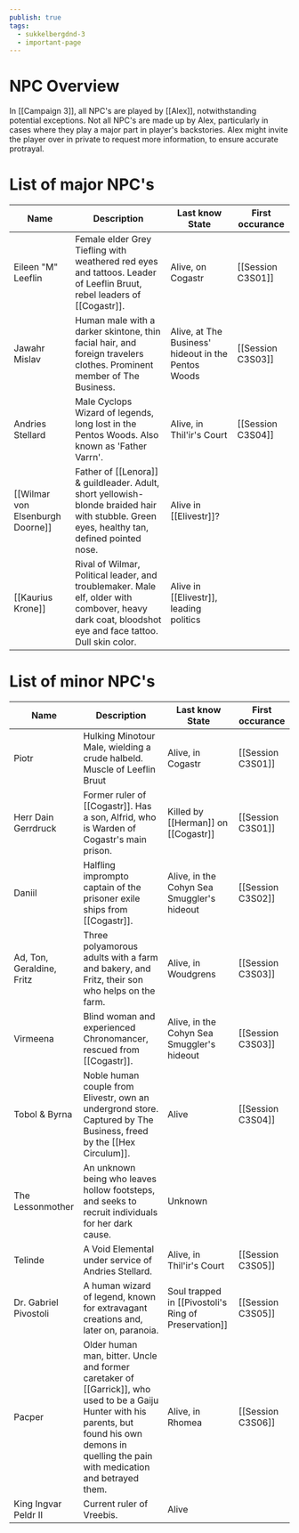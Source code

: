 ```yaml
---
publish: true
tags:
  - sukkelbergdnd-3
  - important-page
---
```

# NPC Overview
In [[Campaign 3]], all NPC's are played by [[Alex]], notwithstanding potential exceptions. Not all NPC's are made up by Alex, particularly in cases where they play a major part in player's backstories. Alex might invite the player over in private to request more information, to ensure accurate protrayal. 
# List of major NPC's

| Name                             | Description                                                                                                                                          | Last know State                                     | First occurance   |
| -------------------------------- | ---------------------------------------------------------------------------------------------------------------------------------------------------- | --------------------------------------------------- | ----------------- |
| Eileen "M" Leeflin               | Female elder Grey Tiefling with weathered red eyes and tattoos. Leader of Leeflin Bruut, rebel leaders of [[Cogastr]].                               | Alive, on Cogastr                                   | [[Session C3S01]] |
| Jawahr Mislav                    | Human male with a darker skintone, thin facial hair, and foreign travelers clothes. Prominent member of The Business.                                | Alive, at The Business' hideout in the Pentos Woods | [[Session C3S03]] |
| Andries Stellard                 | Male Cyclops Wizard of legends, long lost in the Pentos Woods. Also known as 'Father Varrn'.                                                         | Alive, in Thil'ir's Court                           | [[Session C3S04]] |
| [[Wilmar von Elsenburgh Doorne]] | Father of [[Lenora]] & guildleader. Adult, short yellowish-blonde braided hair with stubble. Green eyes, healthy tan, defined pointed nose.          | Alive in [[Elivestr]]?                              |                   |
| [[Kaurius Krone]]                | Rival of Wilmar, Political leader, and troublemaker. Male elf, older with combover, heavy dark coat, bloodshot eye and face tattoo. Dull skin color. | Alive in [[Elivestr]], leading politics             |                   |
# List of minor NPC's
| Name                      | Description                                                                                                                                                                                          | Last know State                                      | First occurance   |
| ------------------------- | ---------------------------------------------------------------------------------------------------------------------------------------------------------------------------------------------------- | ---------------------------------------------------- | ----------------- |
| Piotr                     | Hulking Minotour Male, wielding a crude halbeld. Muscle of Leeflin Bruut                                                                                                                             | Alive, in Cogastr                                    | [[Session C3S01]] |
| Herr Dain Gerrdruck       | Former ruler of [[Cogastr]]. Has a son, Alfrid, who is Warden of Cogastr's main prison.                                                                                                              | Killed by [[Herman]] on [[Cogastr]]                  | [[Session C3S01]] |
| Daniil                    | Halfling imprompto captain of the prisoner exile ships from [[Cogastr]].                                                                                                                             | Alive, in the Cohyn Sea Smuggler's hideout           | [[Session C3S02]] |
| Ad, Ton, Geraldine, Fritz | Three polyamorous adults with a farm and bakery, and Fritz, their son who helps on the farm.                                                                                                         | Alive, in Woudgrens                                  | [[Session C3S03]] |
| Virmeena                  | Blind woman and experienced Chronomancer, rescued from [[Cogastr]].                                                                                                                                  | Alive, in the Cohyn Sea Smuggler's hideout           | [[Session C3S03]] |
| Tobol & Byrna             | Noble human couple from Elivestr, own an undergrond store. Captured by The Business, freed by the [[Hex Circulum]].                                                                                  | Alive                                                | [[Session C3S04]] |
| The Lessonmother          | An unknown being who leaves hollow footsteps, and seeks to recruit individuals for her dark cause.                                                                                                   | Unknown                                              |                   |
| Telinde                   | A Void Elemental under service of Andries Stellard.                                                                                                                                                  | Alive, in Thil'ir's Court                            | [[Session C3S05]] |
| Dr. Gabriel Pivostoli     | A human wizard of legend, known for extravagant creations and, later on, paranoia.                                                                                                                   | Soul trapped in [[Pivostoli's Ring of Preservation]] | [[Session C3S05]] |
| Pacper                    | Older human man, bitter. Uncle and former caretaker of [[Garrick]], who used to be a Gaiju Hunter with his parents, but found his own demons in quelling the pain with medication and betrayed them. | Alive, in Rhomea                                     | [[Session C3S06]] |
| King Ingvar Peldr II      | Current ruler of Vreebis.                                                                                                                                                                            | Alive                                                |                   |
